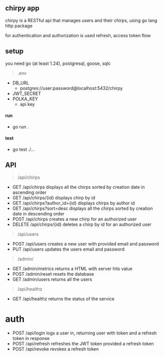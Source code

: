 ## chirpy app

chirpy is a RESTful api that manages users and their chirps, using go lang http package

for authentication and authorization is used refresh, access token flow

## setup 

you need go (at least 1.24), postgresql, goose, sqlc

> .env
- DB_URL 
    - postgres://user:password@localhost:5432/chirpy
- JWT_SECRET
- POLKA_KEY 
    - api key

#### run
- go run .

#### test
- go test ./...


## API

> /api/chirps
- GET /api/chirps displays all the chirps sorted by creation date in ascending order
- GET /api/chirps/{id} displays chirp by id
- GET /api/chirps?author_id={id} displays chirps by author id
- GET /api/chirps?sort=desc displays all the chirps sorted by creation date in descending order
- POST /api/chirps creates a new chirp for an authorized user
- DELETE /api/chirps/{id} deletes a chirp by id for an authorized user


> /api/users
- POST /api/users creates a new user with provided email and password
- PUT /api/users updates the users email and password


> /admin/
- GET /admin/metrics returns a HTML with server hits value
- POST /admin/reset resets the database
- GET /admin/users returns all the users

> /api/healthz
- GET /api/healthz returns the status of the service

# auth
- POST /api/login logs a user in, returning user with token and a refresh token in response
- POST /api/refresh refreshes the JWT token provided a refresh token
- POST /api/revoke revokes a refresh token
